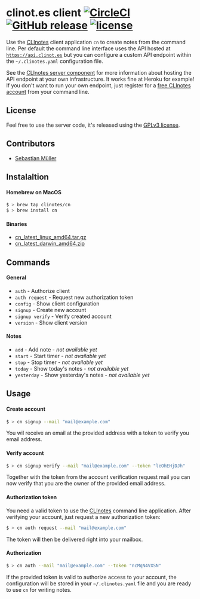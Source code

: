 # clinot.es client [![CircleCI](https://img.shields.io/circleci/project/clinotes/client.svg)](https://circleci.com/gh/clinotes/client/) [![GitHub release](https://img.shields.io/github/release/clinotes/client.svg)](https://github.com/clinotes/client/releases) [![license](https://img.shields.io/github/license/clinotes/client.svg)](https://github.com/clinotes/client/blob/master/LICENSE.md)

Use the [CLInotes](https://clinot.es) client application `cn` to create notes from the command line. Per default the command line interface uses the API hosted at [`https://api.clinot.es`](https://api.clinot.es) but you can configure a custom API endpoint within the `~/.clinotes.yaml` configuration file.

See the [CLInotes server component](https://github.com/clinotes/server) for more information about hosting the API endpoint at your own infrastructure. It works fine at Heroku for example! If you don't want to run your own endpoint, just register for a [free CLInotes account](https://clinot.es) from your command line.

## License

Feel free to use the server code, it's released using the [GPLv3 license](https://github.com/clinotes/server/blob/master/LICENSE.md).

## Contributors

- [Sebastian Müller](https://sbstjn.com)

## Instalaltion

#### Homebrew on MacOS

```bash
$ > brew tap clinotes/cn
$ > brew install cn
```

#### Binaries

* [cn_latest_linux_amd64.tar.gz](https://dl.clinot.es/latest/cn_latest_linux_amd64.tar.gz)
* [cn_latest_darwin_amd64.zip](https://dl.clinot.es/latest/cn_latest_darwin_amd64.zip)

## Commands

#### General

- `auth` - Authorize client
- `auth request` - Request new authorization token
- `config` - Show client configuration
- `signup` - Create new account
- `signup verify` - Verify created account
- `version` - Show client version

#### Notes

- `add` - Add note - *not available yet*
- `start` - Start timer - *not available yet*
- `stop` - Stop timer - *not available yet*
- `today` - Show today's notes - *not available yet*
- `yesterday` - Show yesterday's notes - *not available yet*

## Usage

#### Create account

```bash
$ > cn signup --mail "mail@example.com"
```

You wil receive an email at the provided address with a token to verify you email address.

#### Verify account

```bash
$ > cn signup verify --mail "mail@example.com" --token "leOhEHjDJh"
```

Together with the token from the account verification request mail you can now verify that you are the owner of the provided email address.

#### Authorization token

You need a valid token to use the [CLInotes](https://clinot.es) command line application. After verifying your account, just request a new authorization token:

```bash
$ > cn auth request --mail "mail@example.com"
```

The token will then be delivered right into your mailbox.

#### Authorization

```bash
$ > cn auth --mail "mail@example.com" --token "ncMqN4VXSN"
```

If the provided token is valid to authorize access to your account, the configuration will be stored in your `~/.clinotes.yaml` file and you are ready to use `cn` for writing notes.

